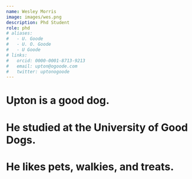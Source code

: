 ```yaml
---
name: Wesley Morris
image: images/wes.png
description: Phd Student
role: phd
# aliases:
#   - U. Goode
#   - U. O. Goode
#   - U Goode
# links:
#   orcid: 0000-0001-8713-9213
#   email: upton@ogoode.com
#   twitter: uptonogoode
---
```


# Upton is a good dog.
# He studied at the University of Good Dogs.
# He likes pets, walkies, and treats.
